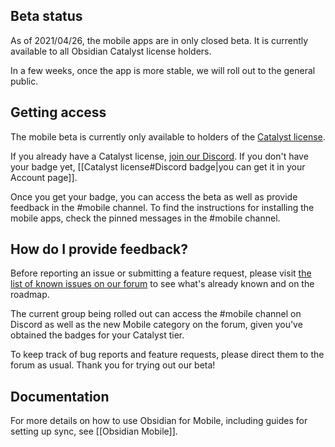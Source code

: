 ## Beta status

As of 2021/04/26, the mobile apps are in only closed beta. It is currently available to all Obsidian Catalyst license holders.

In a few weeks, once the app is more stable, we will roll out to the general public.

## Getting access

The mobile beta is currently only available to holders of the [Catalyst license](https://obsidian.md/pricing).

If you already have a Catalyst license, [join our Discord](https://discord.gg/veuWUTm).  If you don't have your badge yet, [[Catalyst license#Discord badge|you can get it in your Account page]].

Once you get your badge, you can access the beta as well as provide feedback in the #mobile channel. To find the instructions for installing the mobile apps, check the pinned messages in the #mobile channel.

## How do I provide feedback?

Before reporting an issue or submitting a feature request, please visit [the list of known issues on our forum](https://forum.obsidian.md/t/list-of-known-issues/14286) to see what's already known and on the roadmap.

The current group being rolled out can access the #mobile channel on Discord as well as the new Mobile category on the forum, given you've obtained the badges for your Catalyst tier.

To keep track of bug reports and feature requests, please direct them to the forum as usual. Thank you for trying out our beta!

## Documentation

For more details on how to use Obsidian for Mobile, including guides for setting up sync, see [[Obsidian Mobile]].